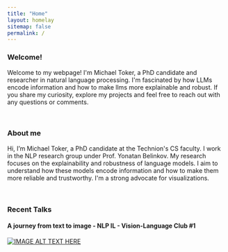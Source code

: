 ```yaml
---
title: "Home"
layout: homelay
sitemap: false
permalink: /
---
```


<style>
  .content {
    max-width: 120%; /* Adjust this value to increase or decrease text width */
    margin: auto;
  }
</style>

<div class="content">
  <h3>Welcome!</h3>
  <p>Welcome to my webpage! I'm Michael Toker, a PhD candidate and researcher in natural language processing. I'm fascinated by how LLMs encode information and how to make llms more explainable and robust. If you share my curiosity, explore my projects and feel free to reach out with any questions or comments.</p>
</div>

<!-- ### Welcome!

Hello and welcome to my webpage! I’m Michael Toker, a PhD candidate and a passionate researcher in the field of natural language processing. On this webpage, you can find out more about me, my work, and my interests. I’m fascinated by how language models encode information and how we can make them more explainable and robust. If you share my curiosity and enthusiasm, I invite you to read on and explore my projects. You can also reach out to me anytime if you have any questions or comments. Thank you for visiting and enjoy! -->

<div class="container">
<div class="row">
<center>
<!-- <img src="{{ site.url }}{{ site.baseurl }}/images/banner.jpg" width="100%"/><br/> -->
<!-- Examples of Feynman diagrams. <br/> -->
<!-- Feynman R., The theory of positrons. <i>Phys. Rev.</i> (1949) -->
</center>
</div>
</div>
<br/>

### About me

Hi, I’m Michael Toker, a PhD candidate at the Technion's CS faculty. I work in the NLP research group under Prof. Yonatan Belinkov. My research focuses on the explainability and robustness of language models. I aim to understand how these models encode information and how to make them more reliable and trustworthy. I'm a strong advocate for visualizations.

<!-- In my last work, titled “Diffusion Lens”, I developed a method to generate images from intermediate representations of the language model. Using this method, I found that the text encoder gradually builds prompt representations across multiple scenarios. This work is part of a series of projects that aim to shed light on the inner workings of language models. You can find my publications, code, and images on this webpage. Feel free to contact me if you have any questions or comments. -->

<br/>

### Recent Talks

#### A journey from text to image - NLP IL - Vision-Language Club #1

[![IMAGE ALT TEXT HERE](https://img.youtube.com/vi/8qEeumJL_FM/0.jpg)](https://www.youtube.com/watch?v=8qEeumJL_FM)
